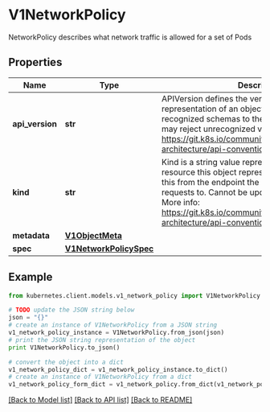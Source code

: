 # V1NetworkPolicy

NetworkPolicy describes what network traffic is allowed for a set of Pods

## Properties
Name | Type | Description | Notes
------------ | ------------- | ------------- | -------------
**api_version** | **str** | APIVersion defines the versioned schema of this representation of an object. Servers should convert recognized schemas to the latest internal value, and may reject unrecognized values. More info: https://git.k8s.io/community/contributors/devel/sig-architecture/api-conventions.md#resources | [optional] 
**kind** | **str** | Kind is a string value representing the REST resource this object represents. Servers may infer this from the endpoint the kubernetes.client submits requests to. Cannot be updated. In CamelCase. More info: https://git.k8s.io/community/contributors/devel/sig-architecture/api-conventions.md#types-kinds | [optional] 
**metadata** | [**V1ObjectMeta**](V1ObjectMeta.md) |  | [optional] 
**spec** | [**V1NetworkPolicySpec**](V1NetworkPolicySpec.md) |  | [optional] 

## Example

```python
from kubernetes.client.models.v1_network_policy import V1NetworkPolicy

# TODO update the JSON string below
json = "{}"
# create an instance of V1NetworkPolicy from a JSON string
v1_network_policy_instance = V1NetworkPolicy.from_json(json)
# print the JSON string representation of the object
print V1NetworkPolicy.to_json()

# convert the object into a dict
v1_network_policy_dict = v1_network_policy_instance.to_dict()
# create an instance of V1NetworkPolicy from a dict
v1_network_policy_form_dict = v1_network_policy.from_dict(v1_network_policy_dict)
```
[[Back to Model list]](../README.md#documentation-for-models) [[Back to API list]](../README.md#documentation-for-api-endpoints) [[Back to README]](../README.md)


